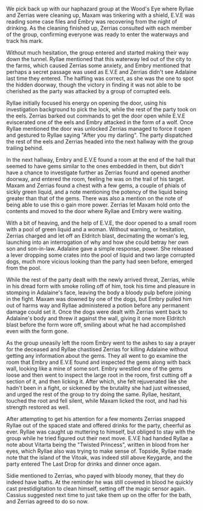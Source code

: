 We pick back up with our haphazard group at the Wood's Eye where Ryllae and Zerrias were cleaning up, Maxam was tinkering with a shield, E.V.E was reading some case files and Embry was recovering from the night of drinking. As the cleaning finished up, Zerrias consulted with each member of the group, confirming everyone was ready to enter the waterways and track his mark.

Without much hesitation, the group entered and started making their way down the tunnel. Ryllae mentioned that this waterway led out of the city to the farms, which caused Zerrias some anxiety, and Embry mentioned that perhaps a secret passage was used as E.V.E and Zerrias didn't see Adalaine last time they entered. The halfling was correct, as she was the one to spot the hidden doorway, though the victory in finding it was not able to be cherished as the party was attacked by a group of corrupted eels.

Ryllae initially focused his energy on opening the door, using his investigation background to pick the lock, while the rest of the party took on the eels. Zerrias barked out commands to get the door open while E.V.E eviscerated one of the eels and Embry attacked in the form of a wolf. Once Ryllae mentioned the door was unlocked Zerrias managed to force it open and gestured to Ryllae saying "After you my darling". The party dispatched the rest of the eels and Zerrias headed into the next hallway with the group trailing behind.

In the next hallway, Embry and E.V.E found a room at the end of the hall that seemed to have gems similar to the ones embedded in them, but didn't have a chance to investigate further as Zerrias found and opened another doorway, and entered the room, feeling he was on the trail of his target. Maxam and Zerrias found a chest with a few gems, a couple of phials of sickly green liquid, and a note mentioning the potency of the liquid being greater than that of the gems. There was also a mention on the note of being able to use this o gain more power. Zerrias let Maxam hold onto the contents and moved to the door where Ryllae and Embry were waiting.

With a bit of heaving, and the help of E.V.E, the door opened to a small room with a pool of green liquid and a woman. Without warning, or hesitation, Zerrias charged and let off an Eldritch blast, decimating the woman's leg, launching into an interrogation of why and how she could betray her own son and son-in-law. Adalaine gave a simple response, power. She released a lever dropping some crates into the pool of liquid and two large corrupted dogs, much more vicious looking than the party had seen before, emerged from the pool.

While the rest of the party dealt with the newly arrived threat, Zerrias, while in his dread form with smoke rolling off of him, took his time and pleasure in stomping in Adalaine's face, leaving the body a bloody pulp before joining in the fight. Maxam was downed by one of the dogs, but Embry pulled him out of harms way and Ryllae administered a potion before any permanent damage could set it. Once the dogs were dealt with Zerrias went back to Adalaine's body and threw it against the wall, giving it one more Eldritch blast before the form wore off, smiling about what he had accomplished even with the form gone.

As the group uneasily left the room Embry went to the ashes to say a prayer for the deceased and Ryllae chastised Zerrias for killing Adalaine without getting any information about the gems. They all went to go examine the room that Embry and E.V.E found and inspected the gems along with back wall, looking like a mine of some sort. Embry wrestled one of the gems loose and then went to inspect the large root in the room, first cutting off a section of it, and then licking it. After which, she felt rejuvenated like she hadn't been in a fight, or sickened by the brutality she had just witnessed, and urged the rest of the group to try doing the same. Ryllae, hesitant, touched the root and fell silent, while Maxam licked the root, and had his strength restored as well.

After attempting to get his attention for a few moments Zerrias snapped Ryllae out of the spaced state and offered drinks for the party, cheerful as ever. Ryllae was caught up muttering to himself, but obliged to stay with the group while he tried figured out their next move. E.V.E had handed Ryllae a note about Vitarta being the "Twisted Princess", written in blood from her eyes, which Ryllae also was trying to make sense of. Topside, Ryllae made note that the island of the Vitoak, was indeed still above Keygarde, and the party entered The Last Drop for drinks and dinner once again.

Sidie mentioned to Zerrias, who payed with bloody money, that they do indeed have baths. At the reminder he was still covered in blood he quickly cast prestidigitation to clean himself, setting off the magic sensor again. Cassius suggested next time to just take them up on the offer for the bath, and Zerrias agreed to do so now. 
